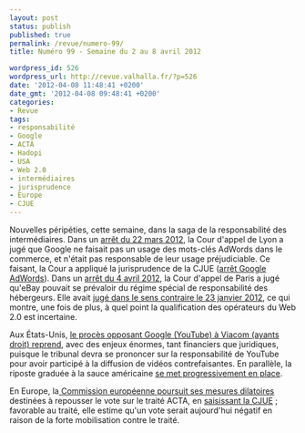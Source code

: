 ```yaml
---
layout: post
status: publish
published: true
permalink: /revue/numero-99/
title: Numéro 99 - Semaine du 2 au 8 avril 2012

wordpress_id: 526
wordpress_url: http://revue.valhalla.fr/?p=526
date: '2012-04-08 11:48:41 +0200'
date_gmt: '2012-04-08 09:48:41 +0200'
categories:
- Revue
tags:
- responsabilité
- Google
- ACTA
- Hadopi
- USA
- Web 2.0
- intermédiaires
- jurisprudence
- Europe
- CJUE
---
```

Nouvelles péripéties, cette semaine, dans la saga de la responsabilité des intermédiaires. Dans un <a href="http://www.legalis.net/spip.php?page=jurisprudence-decision&amp;id_article=3368">arrêt du 22 mars 2012</a>, la Cour d'appel de Lyon a jugé que Google ne faisait pas un usage des mots-clés AdWords dans le commerce, et n'était pas responsable de leur usage préjudiciable. Ce faisant, la Cour a appliqué la jurisprudence de la CJUE (<a href="http://www.valhalla.fr/2010/03/25/cjce-google-adwords/">arrêt Google AdWords</a>). Dans un <a href="http://www.legalis.net/spip.php?page=jurisprudence-decision&amp;id_article=3378">arrêt du 4 avril 2012</a>, la Cour d'appel de Paris a jugé qu'eBay pouvait se prévaloir du régime spécial de responsabilité des hébergeurs. Elle avait <a href="http://www.legalis.net/spip.php?page=jurisprudence-decision&amp;id_article=3346">jugé dans le sens contraire le 23 janvier 2012</a>, ce qui montre, une fois de plus, à quel point la qualification des opérateurs du Web 2.0 est incertaine.

<p>Aux États-Unis, <a href="http://www.numerama.com/magazine/22258-le-conflit-judiciaire-entre-youtube-et-viacom-reprend.html">le procès opposant Google (YouTube) à Viacom (ayants droit) reprend</a>, avec des enjeux énormes, tant financiers que juridiques, puisque le tribunal devra se prononcer sur la responsabilité de YouTube pour avoir participé à la diffusion de vidéos contrefaisantes. En parallèle, la riposte graduée à la sauce américaine <a href="http://www.numerama.com/magazine/22222-la-hadopi-privee-americaine-se-met-en-place.html">se met progressivement en place</a>.</p>
<p>En Europe, la<a href="http://www.numerama.com/magazine/22242-acta-bruxelles-cherche-a-repousser-le-vote-pour-assurer-sa-ratification.html"> Commission européenne poursuit ses mesures dilatoires</a> destinées à repousser le vote sur le traité ACTA, en <a href="http://www.laquadrature.net/fr/la-commission-europeenne-tente-toujours-de-retarder-le-vote-sur-acta">saisissant la CJUE</a> ; favorable au traité, elle estime qu'un vote serait aujourd'hui négatif en raison de la forte mobilisation contre le traité.</p>
<p>&nbsp;</p>
<p>&nbsp;</p>
<p>&nbsp;</p>
